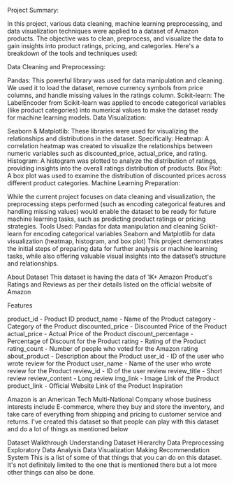 Project Summary:

In this project, various data cleaning, machine learning preprocessing, and data visualization techniques were applied to a dataset of Amazon products. The objective was to clean, preprocess, and visualize the data to gain insights into product ratings, pricing, and categories. Here's a breakdown of the tools and techniques used:

Data Cleaning and Preprocessing:

Pandas: This powerful library was used for data manipulation and cleaning. We used it to load the dataset, remove currency symbols from price columns, and handle missing values in the ratings column.
Scikit-learn: The LabelEncoder from Scikit-learn was applied to encode categorical variables (like product categories) into numerical values to make the dataset ready for machine learning models.
Data Visualization:

Seaborn & Matplotlib: These libraries were used for visualizing the relationships and distributions in the dataset. Specifically:
Heatmap: A correlation heatmap was created to visualize the relationships between numeric variables such as discounted_price, actual_price, and rating.
Histogram: A histogram was plotted to analyze the distribution of ratings, providing insights into the overall ratings distribution of products.
Box Plot: A box plot was used to examine the distribution of discounted prices across different product categories.
Machine Learning Preparation:

While the current project focuses on data cleaning and visualization, the preprocessing steps performed (such as encoding categorical features and handling missing values) would enable the dataset to be ready for future machine learning tasks, such as predicting product ratings or pricing strategies.
Tools Used:
Pandas for data manipulation and cleaning
Scikit-learn for encoding categorical variables
Seaborn and Matplotlib for data visualization (heatmap, histogram, and box plot)
This project demonstrates the initial steps of preparing data for further analysis or machine learning tasks, while also offering valuable visual insights into the dataset’s structure and relationships.

About Dataset
This dataset is having the data of 1K+ Amazon Product's Ratings and Reviews as per their details listed on the official website of Amazon

Features

product_id - Product ID
product_name - Name of the Product
category - Category of the Product
discounted_price - Discounted Price of the Product
actual_price - Actual Price of the Product
discount_percentage - Percentage of Discount for the Product
rating - Rating of the Product
rating_count - Number of people who voted for the Amazon rating
about_product - Description about the Product
user_id - ID of the user who wrote review for the Product
user_name - Name of the user who wrote review for the Product
review_id - ID of the user review
review_title - Short review
review_content - Long review
img_link - Image Link of the Product
product_link - Official Website Link of the Product
Inspiration

Amazon is an American Tech Multi-National Company whose business interests include E-commerce, where they buy and store the inventory, and take care of everything from shipping and pricing to customer service and returns. I've created this dataset so that people can play with this dataset and do a lot of things as mentioned below

Dataset Walkthrough
Understanding Dataset Hierarchy
Data Preprocessing
Exploratory Data Analysis
Data Visualization
Making Recommendation System
This is a list of some of that things that you can do on this dataset. It's not definitely limited to the one that is mentioned there but a lot more other things can also be done.
